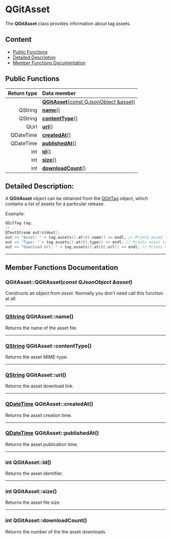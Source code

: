 # QGitAsset

The **QGitAsset** class provides information about tag assets.

## Content

- [Public Functions](#public-functions)
- [Detailed Description](#detailed-description)
- [Member Functions Documentation](#member-functions-documentation)

## Public Functions

| Return type | Data member                                    |
| ----------: | :--------------------------------------------- |
|             | [**QGitAsset**(const QJsonObject &asset)](#c1) |
|     QString | [**name**()](#name)                            |
|     QString | [**contentType**()](#content-type)             |
|        QUrl | [**url**()](#url)                              |
|   QDateTime | [**createdAt**()](#created-at)                 |
|   QDateTime | [**publishedAt**()](#published-at)             |
|         int | [**id**()](#id)                                |
|         int | [**size**()](#size)                            |
|         int | [**downloadCount**()](#download-count)         |

## Detailed Description:

A **QGitAsset** object can be obtained from the [QGitTag](docs/QGitTag.md "Class documentation") object, which contains a list of assets for a particular release.

Example:

```cpp
QGitTag tag;
// ..
QTextStream out(stdout);
out << "Asset: " + tag.assets().at(0).name() << endl; // Prints asset filename
out << "Type: " + tag.assets().at(0).type() << endl; // Prints asset type
out << "Download Url: " + tag.assets().at(0).url() << endl; // Prints download link
```

---

## Member Functions Documentation

### <a id='c1'/> QGitAsset::QGitAsset(_const QJsonObject &asset_)

Constructs an object from _asset_. Normally you don't need call this function at all.

---

### <a id='name'/> [QString](https://doc.qt.io/qt-5/qstring.html "Qt Documentation") QGitAsset::name()

Returns the name of the asset file.

---

### <a id='content-type'/> [QString](https://doc.qt.io/qt-5/qstring.html "Qt Documentation") QGitAsset::contentType()

Returns the asset MIME-type.

---

### <a id='url'/> [QString](https://doc.qt.io/qt-5/qstring.html "Qt Documentation") QGitAsset::url()

Returns the asset download link.

---

### <a id='created-at'/> [QDateTime](https://doc.qt.io/qt-5/qdatetime.html "Qt Documentation") QGitAsset::createdAt()

Returns the asset creation time.

---

### <a id='published-at'/> [QDateTime](https://doc.qt.io/qt-5/qdatetime.html "Qt Documentation") QGitAsset::publishedAt()

Returns the asset publication time.

---

### <a id='id'/> int QGitAsset::id()

Returns the asset identifier.

---

### <a id='size'/> int QGitAsset::size()

Returns the asset file size.

---

### <a id='download-count'/> int QGitAsset::downloadCount()

Returns the number of the the asset downloads.
